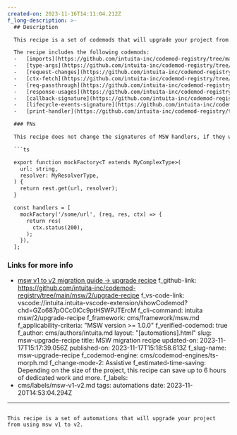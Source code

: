 ```yaml
---
created-on: 2023-11-16T14:11:04.212Z
f_long-description: >-
  ## Description

  This recipe is a set of codemods that will upgrade your project from using msw v1 to v2.

  The recipe includes the following codemods:
  -   [imports](https://github.com/intuita-inc/codemod-registry/tree/main/msw/2/imports)
  -   [type-args](https://github.com/intuita-inc/codemod-registry/tree/main/msw/2/type-args)
  -   [request-changes](https://github.com/intuita-inc/codemod-registry/tree/main/msw/2/request-changes)
  -   [ctx-fetch](https://github.com/intuita-inc/codemod-registry/tree/main/msw/2/ctx-fetch)
  -   [req-passthrough](https://github.com/intuita-inc/codemod-registry/tree/main/msw/2/req-passthrough)
  -   [response-usages](https://github.com/intuita-inc/codemod-registry/tree/main/msw/2/response-usages)
  -   [callback-signature](https://github.com/intuita-inc/codemod-registry/tree/main/msw/2/callback-signature)
  -   [lifecycle-events-signature](https://github.com/intuita-inc/codemod-registry/tree/main/msw/2/lifecycle-events-signature)
  -   [print-handler](https://github.com/intuita-inc/codemod-registry/tree/main/msw/2/print-handler)

  ### FNs

  This recipe does not change the signatures of MSW handlers, if they were called using a custom factory function, for example to provide more type-safety or else. For example, the following code will only be partially updated:

  ```ts

  export function mockFactory<T extends MyComplexType>(
    url: string,
    resolver: MyResolverType,
  ) {
    return rest.get(url, resolver);
  }

  const handlers = [
    mockFactory('/some/url', (req, res, ctx) => {
      return res(
        ctx.status(200),
      );
    }),
  ];

  ```

  ### Links for more info
  -   [msw v1 to v2 migration guide -> upgrade recipe](https://mswjs.io/docs/migrations/1.x-to-2.x/)
f_github-link: https://github.com/intuita-inc/codemod-registry/tree/main/msw/2/upgrade-recipe
f_vs-code-link: vscode://intuita.intuita-vscode-extension/showCodemod?chd=GZo687pOCc0ICc9ptHSWPJTErcM
f_cli-command: intuita msw/2/upgrade-recipe
f_framework: cms/framework/msw.md
f_applicability-criteria: "MSW version >= 1.0.0"
f_verified-codemod: true
f_author: cms/authors/intuita.md
layout: "[automations].html"
slug: msw-upgrade-recipe
title: MSW migration recipe
updated-on: 2023-11-17T15:17:39.056Z
published-on: 2023-11-17T15:18:58.613Z
f_slug-name: msw-upgrade-recipe
f_codemod-engine: cms/codemod-engines/ts-morph.md
f_change-mode-2: Assistive
f_estimated-time-saving: Depending on the size of the project, this recipe can save up to 6 hours of dedicated work and more.
f_labels:
  - cms/labels/msw-v1-v2.md
tags: automations
date: 2023-11-20T14:53:04.294Z
---
```

This recipe is a set of automations that will upgrade your project from using msw v1 to v2.
